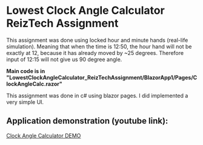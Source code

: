 # Lowest Clock Angle Calculator ReizTech Assignment
This assignment was done using locked hour and minute hands (real-life simulation). Meaning that when the time is 12:50, the hour hand will not be exactly at 12, because it has already moved by ~25 degrees. Therefore input of 12:15 will not give us 90 degree angle.

**Main code is in "LowestClockAngleCalculator_ReizTechAssignment/BlazorApp1/Pages/ClockAngleCalc.razor"**

This assignment was done in c# using blazor pages. I did implemented a very simple UI.

## Application demonstration (youtube link):

[Clock Angle Calculator DEMO](https://youtu.be/0BHVhVpcauc)
